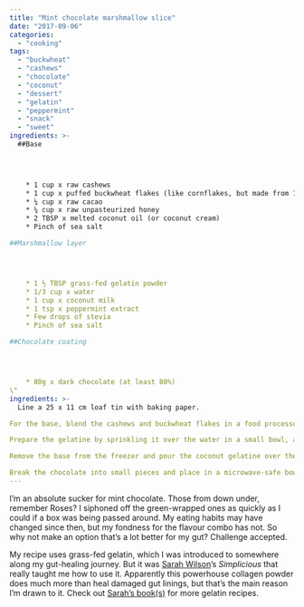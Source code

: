 ```yaml
---
title: "Mint chocolate marshmallow slice"
date: "2017-09-06"
categories: 
  - "cooking"
tags: 
  - "buckwheat"
  - "cashews"
  - "chocolate"
  - "coconut"
  - "dessert"
  - "gelatin"
  - "peppermint"
  - "snack"
  - "sweet"
ingredients: >-
  ##Base



    
 	* 1 cup x raw cashews
 	* 1 cup x puffed buckwheat flakes (like cornflakes, but made from 100% buckwheat)
 	* ¼ cup x raw cacao
 	* ¼ cup x raw unpasteurized honey
 	* 2 TBSP x melted coconut oil (or coconut cream)
 	* Pinch of sea salt

##Marshmallow layer




 	* 1 ½ TBSP grass-fed gelatin powder
 	* 1/3 cup x water
 	* 1 cup x coconut milk
 	* 1 tsp x peppermint extract
 	* Few drops of stevia
 	* Pinch of sea salt

##Chocolate coating




 	* 80g x dark chocolate (at least 80%)
\"
ingredients: >-
  Line a 25 x 11 cm loaf tin with baking paper.

For the base, blend the cashews and buckwheat flakes in a food processor until fine. Add the remaining ingredients and pulse until just combined. Spoon the mixture into the prepared loaf tin and press down with your hands into an even layer. Transfer to the freezer while you work on the filling and coating.

Prepare the gelatine by sprinkling it over the water in a small bowl, and stirring until it dissolves. Leave for 5 minutes until it becomes rubbery. Combine the coconut milk, peppermint, stevia and sea salt in a saucepan and bring to a gentle boil, then remove from the heat. Break up the gelatine and add it to the coconut milk. Stir to dissolve, then blend with a stick blender.

Remove the base from the freezer and pour the coconut gelatine over the top. Place in the fridge for at least 1 hour.

Break the chocolate into small pieces and place in a microwave-safe bowl. Using a low setting on the microwave, warm gently until melted. Another option is to temper the chocolate in a heatproof bowl over a pot of simmering water, making sure the bowl doesn’t come into contact with the water. Pour the melted chocolate over the marshmallow layer and return the tin to the fridge for an hour. Warm a knife under running water before cutting so the chocolate doesn’t crack too much.
---
```

I’m an absolute sucker for mint chocolate. Those from down under, remember Roses? I siphoned off the green-wrapped ones as quickly as I could if a box was being passed around. My eating habits may have changed since then, but my fondness for the flavour combo has not. So why not make an option that’s a lot better for my gut? Challenge accepted.

My recipe uses grass-fed gelatin, which I was introduced to somewhere along my gut-healing journey. But it was [Sarah Wilson](http://www.sarahwilson.com/)’s _Simplicious_ that really taught me how to use it. Apparently this powerhouse collagen powder does much more than heal damaged gut linings, but that’s the main reason I’m drawn to it. Check out [Sarah’s book(s)](https://store.iquitsugar.com/?_ga=2.34907553.1684842874.1504712038-1189743389.1470642739#our_print_books) for more gelatin recipes.
